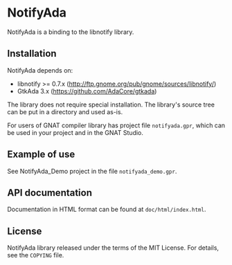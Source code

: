 NotifyAda
=========
NotifyAda is a binding to the libnotify library.

Installation
------------
NotifyAda depends on:
   * libnotify >= 0.7.x (http://ftp.gnome.org/pub/gnome/sources/libnotify/)
   * GtkAda 3.x (https://github.com/AdaCore/gtkada)

The library does not require special installation. The library's source tree
can be put in a directory and used as-is.

For users of GNAT compiler library has project file `notifyada.gpr`, which can
be used in your project and in the GNAT Studio.

Example of use
--------------
See NotifyAda_Demo project in the file `notifyada_demo.gpr`.

API documentation
-----------------
Documentation in HTML format can be found at `doc/html/index.html`.

License
-------
NotifyAda library released under the terms of the MIT License.
For details, see the `COPYING` file.

